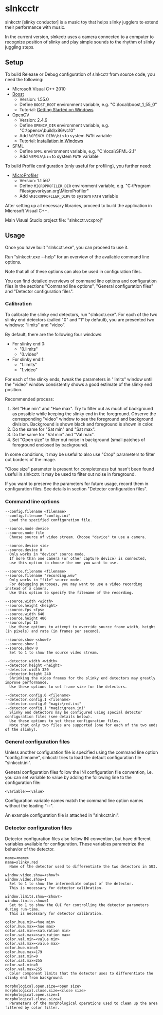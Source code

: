 # slnkcctr

slnkcctr [slinky conductor] is a music toy that helps slinky jugglers to extend their performance with music.

In the current version, slnkcctr uses a camera connected to a computer to recognize position of slinky
and play simple sounds to the rhythm of slinky juggling steps.

## Setup

To build Release or Debug configuration of slnkcctr from source code, you need the following:

* Microsoft Visual C++ 2010
* [Boost](http://www.boost.org/)
    * Version: 1.55.0
    * Define `BOOST_ROOT` environment variable, e.g. "C:\local\boost_1_55_0"
	* Tutorial: [Getting Started on Windows](http://www.boost.org/doc/libs/1_55_0/more/getting_started/windows.html)
* [OpenCV](http://opencv.org/)
    * Version: 2.4.9
    * Define `OPENCV_DIR` environment variable, e.g. "C:\opencv\build\x86\vc10"
	* Add `%OPENCV_DIR%\bin` to system `PATH` variable
	* Tutorial: [Installation in Windows](http://docs.opencv.org/doc/tutorials/introduction/windows_install/windows_install.html#set-the-opencv-enviroment-variable-and-add-it-to-the-systems-path)
* SFML
    * Define `SFML` environment variable, e.g. "C:\local\SFML-2.1"
	* Add `%SFML%\bin` to system `PATH` variable

To build Profile configuration (only useful for profiling), you further need:

* [MicroProfiler](https://code.google.com/p/micro-profiler/)
    * Version: 1.1.567
    * Define `MICROPROFILER_DIR` environment variable, e.g. "C:\Program Files\gevorkyan.org\MicroProfiler"
    * Add `%MICROPROFILER_DIR%` to system `PATH` variable

After setting up all necessary libraries, proceed to build the application in Microsoft Visual C++.

Main Visual Studio project file: "slnkcctr.vcxproj"

## Usage

Once you have built "slnkcctr.exe", you can proceed to use it.

Run "slnkcctr.exe --help" for an overview of the available command line options.

Note that all of these options can also be used in configuration files.

You can find detailed overviews of command line options and configuration files
in the sections "Command line options", "General configuration files"
and "Detector configuration files".

### Calibration

To calibrate the slinky end detectors, run "slnkcctr.exe".
For each of the two slinky end detectors (called "0" and "1" by default),
you are presented two windows: "limits" and "video".

By default, there are the following four windows:

* For slinky end 0:
    * "0.limits"
    * "0.video"
* For slinky end 1:
    * "1.limits"
	* "1.video"

For each of the slinky ends, tweak the parameters in "limits" window
until the "video" window consistently shows a good estimate of the slinky end position.

Recommended process:

1. Set "Hue min" and "Hue max".
   Try to filter out as much of background as possible while keeping the slinky end in the foreground.
   Observe the corresponding "video" window to see the foreground and background division.
   Background is shown black and foreground is shown in color.
2. Do the same for "Sat min" and "Sat max".
3. Do the same for "Val min" and "Val max".
4. Set "Open size" to filter out noise in background
   (small patches of foreground enclosed by background).

In some conditions, it may be useful to also use "Crop" parameters to filter out borders of the image.

"Close size" parameter is present for completeness but hasn't been found useful in slnkcctr.
It may be used to filter out noise in foreground.

If you want to preserve the parameters for future usage,
record them in configuration files.
See details in section "Detector configuration files".

### Command line options

```
--config.filename <filename>
--config.filename "config.ini"
  Load the specified configuration file.

--source.mode device
--source.mode file
  Choose source of video stream. Choose "device" to use a camera.

--source.device <id>
--source.device 0
  Only works in "device" source mode.
  If more than one camera (or other capture device) is connected,
  use this option to choose the one you want to use.

--source.filename <filename>
--source.filename "recording.wmv"
  Only works in "file" source mode.
  For debugging purposes, you may want to use a video recording instead of a camera.
  Use this option to specify the filename of the recording.

--source.width <width>
--source.height <height>
--source.fps <fps>
--source.width 640
--source.height 480
--source.fps 15
  Use these options to attempt to override source frame width, height (in pixels) and rate (in frames per second).

--source.show <show?>
--source.show 1
--source.show 0
  Set to 1 to show the source video stream.

--detector.width <width>
--detector.height <height>
--detector.width 320
--detector.height 240
  Shrinking the video frames for the slinky end detectors may greatly improve performance.
  Use these options to set frame size for the detectors.

--detector.config.0 <filename>
--detector.config.1 <filename>
--detector.config.0 "magic\red.ini"
--detector.config.1 "magic\green.ini"
  Slinky end detectors may be configured using special detector configuration files (see details below).
  Use these options to set these configuration files.
  Note that only two files are supported (one for each of the two ends of the slinky).
```

### General configuration files

Unless another configuration file is specified using the command line option "config.filename",
slnkcctr tries to load the default configuration file "slnkcctr.ini".

General configuration files follow the INI configuration file convention,
i.e. you can set variable <variable> to value <value> by adding the following line to the configuration file:

```
<variable>=<value>
```

Configuration variable names match the command line option names without the leading "--".

An example configuration file is attached in "slnkcctr.ini".

### Detector configuration files

Detector configuration files also follow INI convention,
but have different variables available for configuration.
These variables parametrize the behavior of the detector.

```
name=<name>
name=slinky.red
  Name of the detector used to differentiate the two detectors in GUI.

window.video.show=<show?>
window.video.show=1
  Set to 1 to show the intermediate output of the detector.
  This is necessary for detector calibration.

window.limits.show=<show?>
window.limits.show=1
  Set to 1 to show the GUI for controlling the detector parameters during run-time.
  This is necessary for detector calibration.

color.hue.min=<hue min>
color.hue.max=<hue max>
color.sat.min=<saturation min>
color.sat.max=<saturation max>
color.val.min=<value min>
color.val.max=<value max>
color.hue.min=0
color.hue.max=179
color.sat.min=0
color.sat.max=255
color.val.min=0
color.val.max=255
  Color component limits that the detector uses to differentiate the slinky end from background.

morphological.open.size=<open size>
morphological.close.size=<close size>
morphological.open.size=1
morphological.close.size=1
  Parameters of the morphological operations used to clean up the area filtered by color filter.
```
